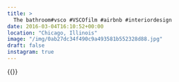 ```yaml
---
title: >
  The bathroom#vsco #VSCOfilm #airbnb #interiordesign
date: 2016-03-04T16:10:52+00:00
location: "Chicago, Illinois"
image: "/img/0ab27dc34f490c9a493581b552328d88.jpg"
draft: false
instagram: true
---
```


{{<photo src="/img/0ab27dc34f490c9a493581b552328d88.jpg">}}
